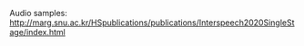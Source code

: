 Audio samples: http://marg.snu.ac.kr/HSpublications/publications/Interspeech2020SingleStage/index.html
